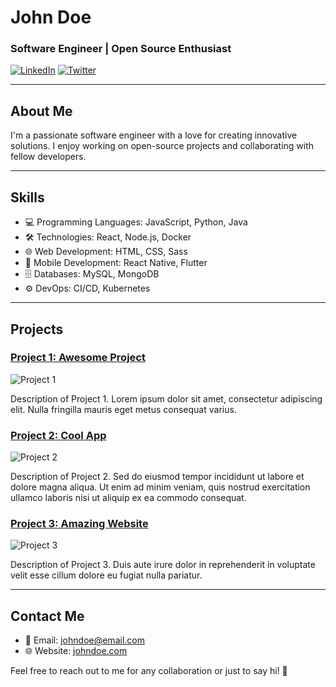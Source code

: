 # John Doe

### Software Engineer | Open Source Enthusiast

[![LinkedIn](https://img.shields.io/badge/LinkedIn-johndoe-blue?style=flat&logo=linkedin)](https://www.linkedin.com/in/johndoe)
[![Twitter](https://img.shields.io/twitter/follow/johndoe?style=social)](https://twitter.com/johndoe)

---

## About Me

I'm a passionate software engineer with a love for creating innovative solutions. I enjoy working on open-source projects and collaborating with fellow developers.

---

## Skills

- 💻 Programming Languages: JavaScript, Python, Java
- 🛠️ Technologies: React, Node.js, Docker
- 🌐 Web Development: HTML, CSS, Sass
- 📱 Mobile Development: React Native, Flutter
- 🗄️ Databases: MySQL, MongoDB
- ⚙️ DevOps: CI/CD, Kubernetes

---

## Projects

### [Project 1: Awesome Project](https://github.com/johndoe/awesome-project)
![Project 1](https://via.placeholder.com/500x300)

Description of Project 1. Lorem ipsum dolor sit amet, consectetur adipiscing elit. Nulla fringilla mauris eget metus consequat varius.

### [Project 2: Cool App](https://github.com/johndoe/cool-app)
![Project 2](https://via.placeholder.com/500x300)

Description of Project 2. Sed do eiusmod tempor incididunt ut labore et dolore magna aliqua. Ut enim ad minim veniam, quis nostrud exercitation ullamco laboris nisi ut aliquip ex ea commodo consequat.

### [Project 3: Amazing Website](https://github.com/johndoe/amazing-website)
![Project 3](https://via.placeholder.com/500x300)

Description of Project 3. Duis aute irure dolor in reprehenderit in voluptate velit esse cillum dolore eu fugiat nulla pariatur.

---

## Contact Me

- 📧 Email: johndoe@email.com
- 🌐 Website: [johndoe.com](https://www.johndoe.com)

Feel free to reach out to me for any collaboration or just to say hi! 👋

